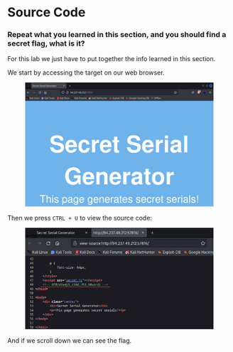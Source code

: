 # Source Code

### Repeat what you learned in this section, and you should find a secret flag, what is it?

For this lab we just have to put together the info learned in this section.

We start by accessing the target on our web browser.

<figure><img src="../../../.gitbook/assets/image (18).png" alt=""><figcaption></figcaption></figure>

Then we press `CTRL + U` to view the source code:

<figure><img src="../../../.gitbook/assets/image (19).png" alt=""><figcaption></figcaption></figure>

And if we scroll down we can see the flag.
